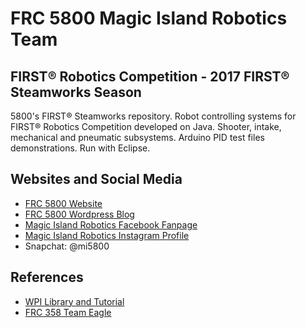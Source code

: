 # FRC 5800 Magic Island Robotics Team
## FIRST® Robotics Competition - 2017 FIRST® Steamworks Season

5800's FIRST® Steamworks repository. Robot controlling systems for FIRST® Robotics Competition developed on Java. Shooter, intake, mechanical and pneumatic subsystems. Arduino PID test files demonstrations. Run with Eclipse.

## Websites and Social Media

- [FRC 5800 Website](mi5800.weebly.com)
- [FRC 5800 Wordpress Blog](mi5800.wordpress.com)
- [Magic Island Robotics Facebook Fanpage](facebook.com/mi5800)
- [Magic Island Robotics Instagram Profile](instagram.com/frc5800)
- Snapchat: @mi5800

## References

- [WPI Library and Tutorial](https://wpilib.screenstepslive.com/s/4485)
- [FRC 358 Team Eagle](http://www.team358.org/files/programming/)
